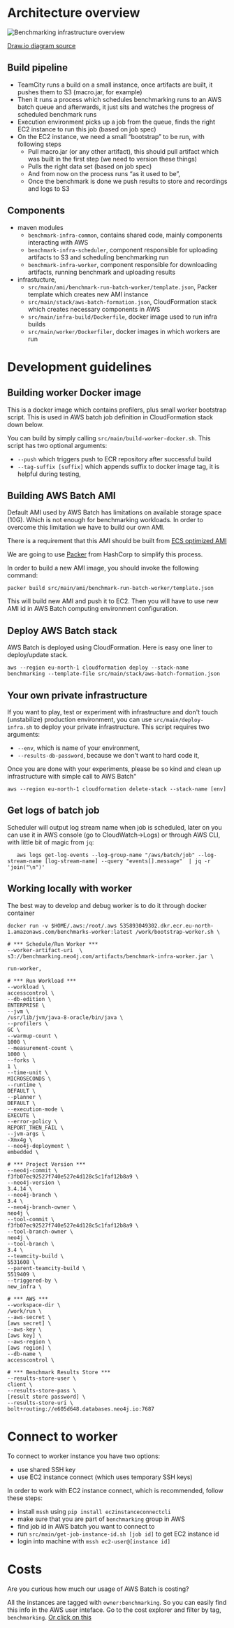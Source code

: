 # Architecture overview

![Benchmarking infrastructure overview](benchmarking-infrastrcture.svg)

[Draw.io diagram source](https://www.draw.io/?page-id=d8cSnnHiEe-P8-4SL6Jb&scale=auto#G1Z5smRPEfWNSEWeidfOiFIAJdWb6HpEZg)

## Build pipeline

* TeamCity runs a build on a small instance, once artifacts are built, it pushes them to S3 (macro.jar, for example)
* Then it runs a process which schedules benchmarking runs to an AWS batch queue and afterwards, it just sits and watches the progress of scheduled benchmark runs
* Execution environment picks up a job from the queue, finds the right EC2 instance to run this job (based on job spec)
* On the EC2 instance, we need a small “bootstrap” to be run, with following steps
    * Pull macro.jar (or any other artifact), this should pull artifact which was built in the first step (we need to version these things)
    * Pulls the right data set (based on  job spec)
    * And from now on the process runs “as it used to be”,
    * Once the benchmark is done we push results to store and recordings and logs to S3

## Components

* maven modules
    * `benchmark-infra-common`, contains shared code, mainly components interacting with AWS
    * `benchmark-infra-scheduler`, component responsible for uploading artifacts to S3 and scheduling benchmarking run
    * `benchmark-infra-worker`, component responsible for downloading artifacts, running benchmark and uploading results
* infrastucture,
    * `src/main/ami/benchmark-run-batch-worker/template.json`, Packer template which creates new AMI instance
    * `src/main/stack/aws-batch-formation.json`, CloudFormation stack which creates necessary components in AWS
    * `src/main/infra-build/Dockerfile`, docker image used to run infra builds
    * `src/main/worker/Dockerfiler`, docker images in which workers are run

# Development guidelines

## Building worker Docker image

This is a docker image which contains profilers, plus small worker bootstrap
script. This is used in AWS batch job definition in CloudFormation stack down
below.

You can build by simply calling `src/main/build-worker-docker.sh`. This script has two optional arguments:
* `--push` which triggers push to ECR repository after successful build
* `--tag-suffix [suffix]` which appends suffix to docker image tag, it is helpful during testing,

## Building AWS Batch AMI

Default AMI used by AWS Batch has limitations on available storage space (10G).
Which is not enough for benchmarking workloads. In order to overcome this limitation we
have to build our own AMI.

There is a requirement that this AMI should be built from
[ECS optimized AMI](https://docs.aws.amazon.com/AmazonECS/latest/developerguide/ecs-optimized_AMI.html)

We are going to use [Packer](https://www.packer.io/) from HashCorp to simplify this process.

In order to build a new AMI image, you should invoke the following command:

	packer build src/main/ami/benchmark-run-batch-worker/template.json

This will build new AMI and push it to EC2. Then you will have to use new AMI id
in AWS Batch computing environment configuration.

## Deploy AWS Batch stack

AWS Batch is deployed using CloudFormation. Here is easy one liner to deploy/update stack.

	aws --region eu-north-1 cloudformation deploy --stack-name benchmarking --template-file src/main/stack/aws-batch-formation.json

## Your own private infrastructure

If you want to play, test or experiment with infrastructure and don't touch (unstabilize) production environment,
you can use `src/main/deploy-infra.sh` to deploy your private infrastructure. This script requires two arguments:
* `--env`, which is name of your environment,
* `--results-db-password`, because we don't want to hard code it,

Once you are done with your experiments, please be so kind and clean up infrastructure with simple call to AWS Batch"

    aws --region eu-north-1 cloudformation delete-stack --stack-name [env]

## Get logs of batch job

Scheduler will output log stream name when job is scheduled, later on you can use it
in AWS console (go to CloudWatch->Logs) or through AWS CLI, with little bit of
magic from `jq`:

       aws logs get-log-events --log-group-name "/aws/batch/job" --log-stream-name [log-stream-name] --query "events[].message"  | jq -r 'join("\n")'

## Working locally with worker

The best way to develop and debug worker is to do it through docker container

	docker run -v $HOME/.aws:/root/.aws 535893049302.dkr.ecr.eu-north-1.amazonaws.com/benchmarks-worker:latest /work/bootstrap-worker.sh \

    # *** Schedule/Run Worker ***
    --worker-artifact-uri  \
    s3://benchmarking.neo4j.com/artifacts/benchmark-infra-worker.jar \

    run-worker,

    # *** Run Workload ***    
    --workload \
    accesscontrol \
    --db-edition \
    ENTERPRISE \
    --jvm \
    /usr/lib/jvm/java-8-oracle/bin/java \
    --profilers \
    GC \
    --warmup-count \
    1000 \
    --measurement-count \
    1000 \
    --forks \
    1 \
    --time-unit \
    MICROSECONDS \
    --runtime \
    DEFAULT \
    --planner \
    DEFAULT \
    --execution-mode \
    EXECUTE \
    --error-policy \
    REPORT_THEN_FAIL \
    --jvm-args \
    -Xmx4g \
    --neo4j-deployment \
    embedded \

    # *** Project Version ***
    --neo4j-commit \
    f3fb07ec92527f740e527e4d128c5c1faf12b8a9 \
    --neo4j-version \
    3.4.14 \
    --neo4j-branch \
    3.4 \
    --neo4j-branch-owner \
    neo4j \
    --tool-commit \
    f3fb07ec92527f740e527e4d128c5c1faf12b8a9 \
    --tool-branch-owner \
    neo4j \
    --tool-branch \
    3.4 \
    --teamcity-build \
    5531608 \
    --parent-teamcity-build \
    5519409 \
    --triggered-by \
    new_infra \

    # *** AWS ***
    --workspace-dir \
    /work/run \
    --aws-secret \
    [aws secret] \
    --aws-key \
    [aws key] \
    --aws-region \
    [aws region] \
    --db-name \
    accesscontrol \

    # *** Benchmark Results Store ***
    --results-store-user \
    client \
    --results-store-pass \
    [result store password] \
    --results-store-uri \
    bolt+routing://e605d648.databases.neo4j.io:7687

# Connect to worker

To connect to worker instance you have two options:

* use shared SSH key
* use EC2 instance connect (which uses temporary SSH keys)

In order to work with EC2 instance connect, which is recommended, follow these steps:

* install `mssh` using `pip install ec2instanceconnectcli`
* make sure that you are part of `benchmarking` group in AWS
* find job id in AWS batch you want to connect to
* run `src/main/get-job-instance-id.sh [job id]` to get EC2 instance id
* login into machine with `mssh ec2-user@[instance id]`

# Costs

Are you curious how much our usage of AWS Batch is costing?

All the instances are tagged with `owner:benchmarking`. So you can easily find this info in the AWS user inteface.
Go to the cost explorer and filter by tag, `benchmarking`.
[Or click on this](https://console.aws.amazon.com/cost-reports/home?region=eu-north-1#/custom?groupBy=None&hasBlended=false&hasAmortized=false&excludeDiscounts=true&excludeTaggedResources=false&timeRangeOption=Last7Days&granularity=Daily&reportName=&reportType=CostUsage&isTemplate=true&filter=%5B%7B%22dimension%22:%22TagKeyValue%22,%22values%22:null,%22include%22:true,%22children%22:%5B%7B%22dimension%22:%22owner%22,%22values%22:%5B%22benchmarking%22%5D,%22include%22:true,%22children%22:null%7D%5D%7D%5D&chartStyle=Group&forecastTimeRangeOption=None&usageAs=usageQuantity)
